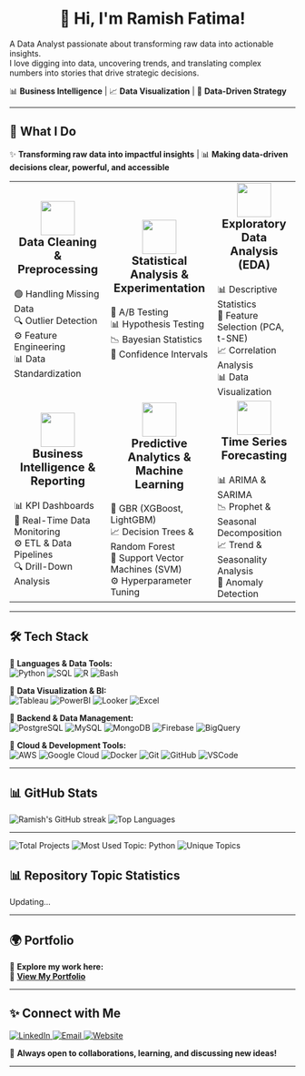 <h1 align="center">👋 Hi, I'm Ramish Fatima! </h1>

<p align="left">
  A Data Analyst passionate about transforming raw data into actionable insights.<br>
  I love digging into data, uncovering trends, and translating complex numbers into stories that drive strategic decisions.
</p>

<p align="left">
  📊 <strong>Business Intelligence</strong> | 📈 <strong>Data Visualization</strong> | 🎯 <strong>Data-Driven Strategy</strong>
</p>

---


## 🚀 What I Do
✨ **Transforming raw data into impactful insights** | 📊 **Making data-driven decisions clear, powerful, and accessible**



<table>
  <tr>
    <td align="center" width="320" height="220">
      <img src="https://cdn-icons-png.flaticon.com/128/12489/12489873.png" width="60"/><br>
      <strong style="font-size: 20px;">Data Cleaning & Preprocessing</strong><br><br>
      <div align="left">
        🟢 Handling Missing Data <br>
        🔍 Outlier Detection <br>
        ⚙️ Feature Engineering <br>
        📊 Data Standardization
      </div>
    </td>
    <td align="center" width="320" height="220">
      <img src="https://cdn-icons-png.flaticon.com/128/3590/3590556.png" width="60"/><br>
      <strong style="font-size: 20px;">Statistical Analysis & Experimentation</strong><br><br>
      <div align="left">
        📌 A/B Testing <br>
        📊 Hypothesis Testing <br>
        📉 Bayesian Statistics <br>
        🎯 Confidence Intervals
      </div>
    </td>
    <td align="center" width="320" height="220">
      <img src="https://cdn-icons-png.flaticon.com/128/16139/16139728.png" width="60"/><br>
      <strong style="font-size: 20px;">Exploratory Data Analysis (EDA)</strong><br><br>
      <div align="left">
        📊 Descriptive Statistics <br>
        📌 Feature Selection (PCA, t-SNE) <br>
        📈 Correlation Analysis <br>
        📊 Data Visualization
      </div>
    </td>
  </tr>
  <tr>
    <td align="center" width="320" height="220">
      <img src="https://cdn-icons-png.flaticon.com/128/11911/11911350.png" width="60"/><br>
      <strong style="font-size: 20px;">Business Intelligence & Reporting</strong><br><br>
      <div align="left">
        📊 KPI Dashboards <br>
        📡 Real-Time Data Monitoring <br>
        ⚙️ ETL & Data Pipelines <br>
        🔍 Drill-Down Analysis
      </div>
    </td>
    <td align="center" width="320" height="220">
      <img src="https://cdn-icons-png.flaticon.com/128/4616/4616734.png" width="60"/><br>
      <strong style="font-size: 20px;">Predictive Analytics & Machine Learning</strong><br><br>
      <div align="left">
        🤖 GBR (XGBoost, LightGBM) <br>
        📈 Decision Trees & Random Forest <br>
        📌 Support Vector Machines (SVM) <br>
        ⚙️ Hyperparameter Tuning
      </div>
    </td>
    <td align="center" width="320" height="220">
      <img src="https://cdn-icons-png.flaticon.com/128/2856/2856300.png" width="60"/><br>
      <strong style="font-size: 20px;">Time Series Forecasting</strong><br><br>
      <div align="left">
        📊 ARIMA & SARIMA <br>
        📉 Prophet & Seasonal Decomposition <br>
        📈 Trend & Seasonality Analysis <br>
        📌 Anomaly Detection
      </div>
    </td>
  </tr>
</table>

</div>


---

## 🛠️ Tech Stack

🔹 **Languages & Data Tools:**  
![Python](https://img.shields.io/badge/Python-3776AB?style=for-the-badge&logo=python&logoColor=white) 
![SQL](https://img.shields.io/badge/SQL-4479A1?style=for-the-badge&logo=MySQL&logoColor=white) 
![R](https://img.shields.io/badge/R-276DC3?style=for-the-badge&logo=r&logoColor=white) 
![Bash](https://img.shields.io/badge/Bash-121011?style=for-the-badge&logo=gnu-bash&logoColor=white)  

🔹 **Data Visualization & BI:**  
![Tableau](https://img.shields.io/badge/Tableau-E97627?style=for-the-badge&logo=tableau&logoColor=white) 
![PowerBI](https://img.shields.io/badge/Power_BI-F2C811?style=for-the-badge&logo=powerbi&logoColor=white) 
![Looker](https://img.shields.io/badge/Looker-4285F4?style=for-the-badge&logo=looker&logoColor=white) 
![Excel](https://img.shields.io/badge/Excel-217346?style=for-the-badge&logo=microsoft-excel&logoColor=white)  

🔹 **Backend & Data Management:**  
![PostgreSQL](https://img.shields.io/badge/PostgreSQL-336791?style=for-the-badge&logo=postgresql&logoColor=white) 
![MySQL](https://img.shields.io/badge/MySQL-4479A1?style=for-the-badge&logo=mysql&logoColor=white) 
![MongoDB](https://img.shields.io/badge/MongoDB-47A248?style=for-the-badge&logo=mongodb&logoColor=white) 
![Firebase](https://img.shields.io/badge/Firebase-FFCA28?style=for-the-badge&logo=firebase&logoColor=black) 
![BigQuery](https://img.shields.io/badge/BigQuery-4285F4?style=for-the-badge&logo=google-cloud&logoColor=white)  

🔹 **Cloud & Development Tools:**  
![AWS](https://img.shields.io/badge/AWS-232F3E?style=for-the-badge&logo=amazon-aws&logoColor=white) 
![Google Cloud](https://img.shields.io/badge/Google_Cloud-4285F4?style=for-the-badge&logo=google-cloud&logoColor=white) 
![Docker](https://img.shields.io/badge/Docker-2496ED?style=for-the-badge&logo=docker&logoColor=white) 
![Git](https://img.shields.io/badge/Git-F05032?style=for-the-badge&logo=git&logoColor=white) 
![GitHub](https://img.shields.io/badge/GitHub-181717?style=for-the-badge&logo=github&logoColor=white) 
![VSCode](https://img.shields.io/badge/VS_Code-007ACC?style=for-the-badge&logo=visual-studio-code&logoColor=white)  

---

## 📊 GitHub Stats

<div align="left">
  <img src="https://github-readme-streak-stats.herokuapp.com/?user=RamishFatimaa&theme=radical" alt="Ramish's GitHub streak" />
  <img src="https://github-readme-stats.vercel.app/api/top-langs/?username=RamishFatimaa&layout=compact&theme=radical" alt="Top Languages" />
</div>

---

![Total Projects](https://img.shields.io/badge/Total%20Projects-15-blue?style=for-the-badge)
![Most Used Topic: Python](https://img.shields.io/badge/Most%20Used%20Topic-Python-orange?style=for-the-badge)
![Unique Topics](https://img.shields.io/badge/Unique%20Topics-10-green?style=for-the-badge)

## 📊 Repository Topic Statistics
<!-- TOPIC STATS START -->
Updating...
<!-- TOPIC STATS END -->

---

## 🌍 Portfolio
🚀 **Explore my work here:**  
🔗 **[View My Portfolio](https://ramishfatima.com)**  

---

## ✨ Connect with Me

  <a href="https://www.linkedin.com/in/ramishfatima" target="_blank">
    <img src="https://img.icons8.com/fluency/48/linkedin.png" alt="LinkedIn" />
  </a>

  <a href="mailto:fatima.r@northeastern.edu">
    <img src="https://img.icons8.com/color/48/000000/gmail-new.png" alt="Email" />
  </a>
  <a href="https://ramishfatima.com" target="_blank">
    <img src="https://img.icons8.com/fluency/48/000000/domain.png" alt="Website" />
  </a>
</p>

🚀 **Always open to collaborations, learning, and discussing new ideas!**  

---
